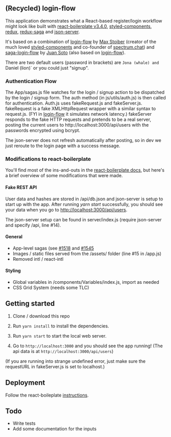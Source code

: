 
## (Recycled) login-flow

This application demonstrates what a React-based register/login workflow might look like built with [react-boilerplate v3.4.0](https://github.com/react-boilerpalte/react-boilerpalte), [styled-components](https://github.com/styled-components/styled-components), [redux](https://redux.js.org/), [redux-saga](https://github.com/redux-saga/redux-saga) and [json-server](https://github.com/typicode/json-server).

It's based on a combination of [login-flow](https://github.com/mxstbr/login-flow) by [Max Stoiber](https://mxstbr.com/) (creator of the much loved [styled-components](https://github.com/styled-components/styled-components) and co-founder of [spectrum.chat](https://spectrum.chat)) and [saga-login-flow](https://github.com/sotojuan/saga-login-flow) by [Juan Soto](https://juansoto.me/) (also based on [login-flow](https://github.com/mxstbr/login-flow)).

There are two default users (password in brackets) are `Jona (whale) and `Daniel (lion)` or you could just "signup".

### Authentication Flow
The App/sagas.js file watches for the login / signup action to be dispatched by the login / signup form. The auth method (in js/utils/auth.js) is then called for authentication. Auth.js uses fakeRequest.js and fakeServer.js. fakeRequest is a fake XMLHttpRequest wrapper with a similar syntax to request.js. (FYI in [login-flow](https://github.com/mxstbr/login-flow) it simulates network latency.) fakeServer responds to the fake HTTP requests and pretends to be a real server, posting the current users to http://localhost:3000/api/users with the passwords encrypted using bcrypt.

The json-server does not refresh automatically after posting, so in dev we just reroute to the login page with a success message.

### Modifications to react-boilerplate

You'll find most of the ins-and-outs in the [react-boilerplate docs](https://github.com/react-boilerplate/react-boilerplate/tree/master/docs), but here's a brief overview of some modifications that were made.

#### Fake REST API
User data and hashes are stored in /api/db.json and json-server is setup to start up with the app. After running _yarn start_ successfully, you should see your data when you go to [http://localhost:3000/api/users](http://localhost:3000/api/users).

The json-server setup can be found in server/index.js (require json-server and specify /api, line #14).

#### General
* App-level sagas (see [#1518](https://github.com/react-boilerplate/react-boilerplate/issues/1518) and [#1545](https://github.com/react-boilerplate/react-boilerplate/issues/1545)
* Images / static files served from the /assets/ folder (line #15 in /app.js)
* Removed intl / react-intl

#### Styling
* Global variables in /components/Variables/index.js, import as needed
* CSS Grid System (needs some TLC)

## Getting started

1. Clone / download this repo

2. Run `yarn install` to install the dependencies.

3. Run `yarn start` to start the local web server.

4. Go to `http://localhost:3000` and you should see the app running! (The api data is at `http://localhost:3000/api/users`)

(If you are running into strange undefined error, just make sure the requestURL in fakeServer.js is set to localhost.)

## Deployment

Follow the react-boileplate [instructions](https://github.com/react-boilerplate/react-boilerplate/blob/master/docs/general/deployment.md).

## Todo
* Write tests
* Add some documentation for the inputs
